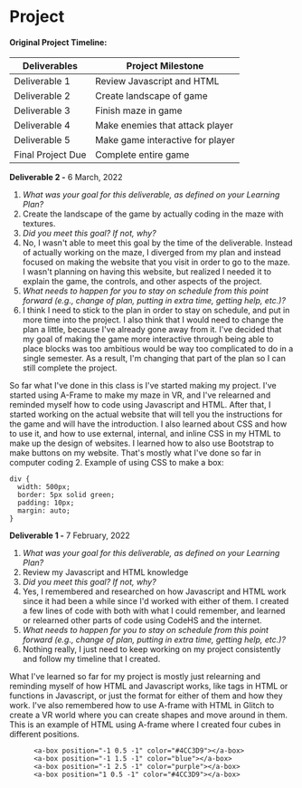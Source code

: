 # Project

#### Original Project Timeline:
| Deliverables      | Project Milestone                |
| ----------------- | -------------------------------- |
| Deliverable 1     | Review Javascript and HTML       |
| Deliverable 2     | Create landscape of game         |
| Deliverable 3     | Finish maze in game              |
| Deliverable 4     | Make enemies that attack player  |
| Deliverable 5     | Make game interactive for player |
| Final Project Due | Complete entire game             |


**Deliverable 2 -**
6 March, 2022

1. *What was your goal for this deliverable, as defined on your Learning Plan?*
2. Create the landscape of the game by actually coding in the maze with textures.
3. *Did you meet this goal? If not, why?*
4. No, I wasn't able to meet this goal by the time of the deliverable. Instead of actually working on the maze, I diverged from my plan and instead focused on making the website that you visit in order to go to the maze. I wasn't planning on having this website, but realized I needed it to explain the game, the controls, and other aspects of the project.
5. *What needs to happen for you to stay on schedule from this point forward (e.g., change of plan, putting in extra time, getting help, etc.)?*
6. I think I need to stick to the plan in order to stay on schedule, and put in more time into the project. I also think that I would need to change the plan a little, because I've already gone away from it. I've decided that my goal of making the game more interactive through being able to place blocks was too ambitious would be way too complicated to do in a single semester. As a result, I'm changing that part of the plan so I can still complete the project.

So far what I've done in this class is I've started making my project. I've started using A-Frame to make my maze in VR, and I've relearned and reminded myself how to code using Javascript and HTML. After that, I started working on the actual website that will tell you the instructions for the game and will have the introduction. I also learned about CSS and how to use it, and how to use external, internal, and inline CSS in my HTML to make up the design of websites. I learned how to also use Bootstrap to make buttons on my website. That's mostly what I've done so far in computer coding 2. Example of using CSS to make a box:
```
div {
  width: 500px;
  border: 5px solid green;
  padding: 10px;
  margin: auto;
}
```


**Deliverable 1 -**
7 February, 2022

1. *What was your goal for this deliverable, as defined on your Learning Plan?*
2. Review my Javascript and HTML knowledge
3. *Did you meet this goal? If not, why?*
4. Yes, I remembered and researched on how Javascript and HTML work since it had been a while since I'd worked with either of them. I created a few lines of code with both with what I could remember, and learned or relearned other parts of code using CodeHS and the internet.
5. *What needs to happen for you to stay on schedule from this point forward (e.g., change of plan, putting in extra time, getting help, etc.)?*
6. Nothing really, I just need to keep working on my project consistently and follow my timeline that I created.

What I've learned so far for my project is mostly just relearning and reminding myself of how HTML and Javascript works, like tags in HTML or functions in Javascript, or just the format for either of them and how they work. I've also remembered how to use A-frame with HTML in Glitch to create a VR world where you can create shapes and move around in them. This is an example of HTML using A-frame where I created four cubes in different positions.
```
      <a-box position="-1 0.5 -1" color="#4CC3D9"></a-box>
      <a-box position="-1 1.5 -1" color="blue"></a-box>
      <a-box position="-1 2.5 -1" color="purple"></a-box>
      <a-box position="1 0.5 -1" color="#4CC3D9"></a-box>
```

